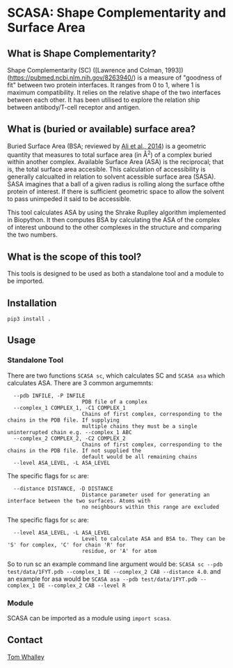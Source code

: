 # SCASA: Shape Complementarity and Surface Area

## What is Shape Complementarity?
Shape Complementarity (SC) ([Lawrence and Colman, 1993])(https://pubmed.ncbi.nlm.nih.gov/8263940/) is a measure of "goodness of fit" between two protein interfaces. 
It ranges from 0 to 1, where 1 is maximum compatibility. It relies on the relative shape of the two interfaces between each other. It has been utilised to explore the
relation ship between antibody/T-cell receptor and antigen.

## What is (buried or available) surface area?
 Buried Surface Area (BSA; reviewed by [Ali et al., 2014](https://pubmed.ncbi.nlm.nih.gov/24678666/)) is a geometric quantity that measures to total surface area (in
Å<sup>2</sup>) of a complex buried within another complex.  Available Surface Area (ASA) is the reciprocal; 
 that is, the total surface area accesible. This calculation of accessibility is generally calcualted in relation
to solvent acessible surface area (SASA). SASA imagines that a ball of a given radius is rolling along the surface ofthe protein of interest.
If there is sufficient geometric space to allow the solvent to pass unimpeded it said to be accessible.

This tool calculates ASA by using the Shrake Ruplley algorithm implemented in Biopython. It then computes BSA
by calculating the ASA of the complex of interest unbound to the other complexes in the structure and comparing the two numbers.

## What is the scope of this tool?
This tools is designed to be used as both a standalone tool and a module to be imported.

## Installation
```pip3 install .```

## Usage

### Standalone Tool
There are two functions ```SCASA sc```, which calculates SC and ```SCASA asa``` which calculates ASA. There are 3 common argumemnts:

```
  --pdb INFILE, -P INFILE
                        PDB file of a complex
  --complex_1 COMPLEX_1, -C1 COMPLEX_1
                        Chains of first complex, corresponding to the chains in the PDB file. If supplying
                        multiple chains they must be a single uninterrupted chain e.g. --complex_1 ABC
  --complex_2 COMPLEX_2, -C2 COMPLEX_2
                        Chains of first complex, corresponding to the chains in the PDB file. If not supplied the
                        default would be all remaining chains
  --level ASA_LEVEL, -L ASA_LEVEL
```

The specific flags for ```sc``` are:
```
  --distance DISTANCE, -D DISTANCE
                        Distance parameter used for generating an interface between the two surfaces. Atoms with
                        no neighbours within this range are excluded
```

The specific flags for ```sc``` are:
```
  --level ASA_LEVEL, -L ASA_LEVEL
                        Level to calculate ASA and BSA to. They can be 'S' for complex, 'C' for chain 'R' for
                        residue, or 'A' for atom
```

So to run sc an example command line argument would be: ```SCASA sc --pdb test/data/1FYT.pdb --complex_1 DE --complex_2 CAB --distance 4.0```. and
an example for asa would be ```SCASA asa --pdb test/data/1FYT.pdb --complex_1 DE --complex_2 CAB --level R```

### Module
SCASA can be imported as a module using ```import scasa```.

## Contact
[Tom Whalley](mailto:whalleyt@cardiff.ac.uk)